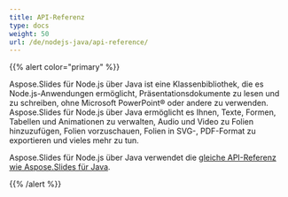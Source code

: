 ```yaml
---
title: API-Referenz
type: docs
weight: 50
url: /de/nodejs-java/api-reference/
---
```


{{% alert color="primary" %}} 

Aspose.Slides für Node.js über Java ist eine Klassenbibliothek, die es Node.js-Anwendungen ermöglicht, Präsentationsdokumente zu lesen und zu schreiben, ohne Microsoft PowerPoint® oder andere zu verwenden. Aspose.Slides für Node.js über Java ermöglicht es Ihnen, Texte, Formen, Tabellen und Animationen zu verwalten, Audio und Video zu Folien hinzuzufügen, Folien vorzuschauen, Folien in SVG-, PDF-Format zu exportieren und vieles mehr zu tun.

Aspose.Slides für Node.js über Java verwendet die [gleiche API-Referenz wie Aspose.Slides für Java](https://reference.aspose.com/slides/nodejs-java/). 

{{% /alert %}}